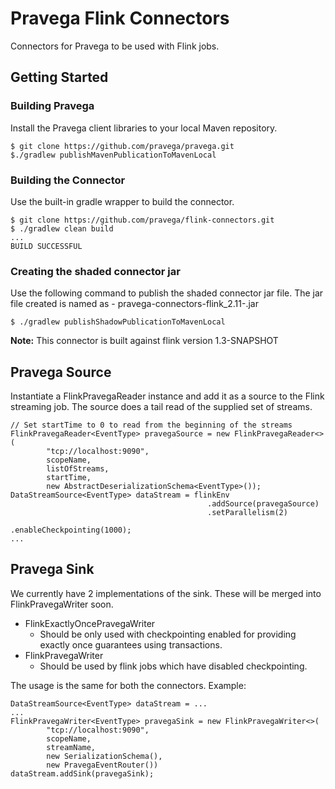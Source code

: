 # Pravega Flink Connectors

Connectors for Pravega to be used with Flink jobs.

## Getting Started
### Building Pravega

Install the Pravega client libraries to your local Maven repository.
```
$ git clone https://github.com/pravega/pravega.git
$./gradlew publishMavenPublicationToMavenLocal
```

### Building the Connector
Use the built-in gradle wrapper to build the connector.
```
$ git clone https://github.com/pravega/flink-connectors.git
$ ./gradlew clean build
...
BUILD SUCCESSFUL
```

### Creating the shaded connector jar
Use the following command to publish the shaded connector jar file. The jar file created is named as - pravega-connectors-flink_2.11-<version>.jar
```
$ ./gradlew publishShadowPublicationToMavenLocal
```

**Note:** This connector is built against flink version 1.3-SNAPSHOT

## Pravega Source
Instantiate a FlinkPravegaReader instance and add it as a source to the Flink streaming job. 
The source does a tail read of the supplied set of streams.

```
// Set startTime to 0 to read from the beginning of the streams
FlinkPravegaReader<EventType> pravegaSource = new FlinkPravegaReader<>(
        "tcp://localhost:9090",
        scopeName,
        listOfStreams,
        startTime,
        new AbstractDeserializationSchema<EventType>());
DataStreamSource<EventType> dataStream = flinkEnv
                                            .addSource(pravegaSource)
                                            .setParallelism(2)
                                            .enableCheckpointing(1000);
...

```

## Pravega Sink
We currently have 2 implementations of the sink. These will be merged into FlinkPravegaWriter soon.
* FlinkExactlyOncePravegaWriter
  * Should be only used with checkpointing enabled for providing exactly once guarantees using transactions.
* FlinkPravegaWriter
  * Should be used by flink jobs which have disabled checkpointing.
  
The usage is the same for both the connectors. Example:  
```
DataStreamSource<EventType> dataStream = ...
...
FlinkPravegaWriter<EventType> pravegaSink = new FlinkPravegaWriter<>(
        "tcp://localhost:9090", 
        scopeName, 
        streamName, 
        new SerializationSchema(), 
        new PravegaEventRouter())
dataStream.addSink(pravegaSink);
```
